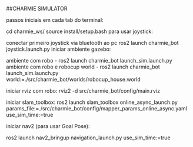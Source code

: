 ##CHARMIE SIMULATOR

passos iniciais em cada tab do terminal:

cd charmie_ws/
source install/setup.bash
para usar joystick:

conectar primeiro joystick via bluetooth ao pc
ros2 launch charmie_bot joystick.launch.py
iniciar ambiente gazebo:

ambiente com robo - ros2 launch charmie_bot launch_sim.launch.py
ambiente com robo e robocup world - ros2 launch charmie_bot launch_sim.launch.py world:=./src/charmie_bot/worlds/robocup_house.world

iniciar rviz com robo:
rviz2 -d src/charmie_bot/config/main.rviz

iniciar slam_toolbox:
ros2 launch slam_toolbox online_async_launch.py 
params_file:=./src/charmie_bot/config/mapper_params_online_async.yaml use_sim_time:=true

iniciar nav2 (para usar Goal Pose):

ros2 launch nav2_bringup navigation_launch.py use_sim_time:=true

